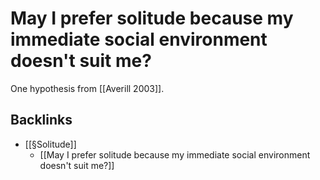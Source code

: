 # May I prefer solitude because my immediate social environment doesn't suit me?
One hypothesis from [[Averill 2003]].

## Backlinks
* [[§Solitude]]
	* [[May I prefer solitude because my immediate social environment doesn't suit me?]]

<!-- {BearID:6AD689CC-3131-4814-A2B0-8A06B1EA7FF0-23579-00001F538E403FF4} -->
